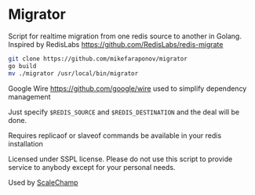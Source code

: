 # Migrator


Script for realtime migration from one redis source to another in Golang. Inspired by RedisLabs https://github.com/RedisLabs/redis-migrate

```bash
git clone https://github.com/mikefaraponov/migrator
go build
mv ./migrator /usr/local/bin/migrator
```

Google Wire https://github.com/google/wire used to simplify dependency management

Just specify ```$REDIS_SOURCE``` and ```$REDIS_DESTINATION``` and the deal will be done.

Requires replicaof or slaveof commands be available in your redis installation

Licensed under SSPL license. Please do not use this script to provide service to anybody except for your personal needs.

Used by [ScaleChamp](https://scalechamp.com)
